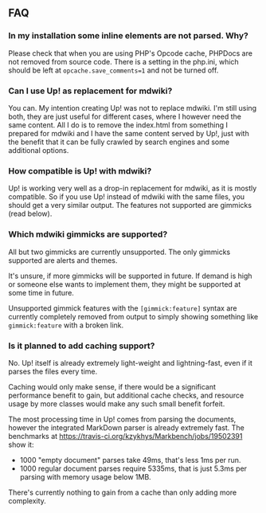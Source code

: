 
## FAQ

### In my installation some inline elements are not parsed. Why?
Please check that when you are using PHP's Opcode cache, PHPDocs are not removed from source code. 
There is a setting in the php.ini, which should be left at `opcache.save_comments=1` and not be turned off.

### Can I use Up! as replacement for mdwiki?

You can. My intention creating Up! was not to replace mdwiki. I'm still using both, they are just useful for different
cases, where I however need the same content. All I do is to remove the index.html from something I prepared for mdwiki
and I have the same content served by Up!, just with the benefit that it can be fully crawled by search engines and
some additional options.

### How compatible is Up! with mdwiki?

Up! is working very well as a drop-in replacement for mdwiki, as it is mostly compatible. So if you use Up! instead of
mdwiki with the same files, you should get a very similar output. The features not supported are gimmicks (read below).

### Which mdwiki gimmicks are supported?

All but two gimmicks are currently unsupported. The only gimmicks supported are alerts and themes.

It's unsure, if more gimmicks will be supported in future. If demand is high or someone else wants to implement
them, they might be supported at some time in future.

Unsupported gimmick features with the `[gimmick:feature]` syntax are currently completely removed from output
to simply showing something like `gimmick:feature` with a broken link.

### Is it planned to add caching support?

No. Up! itself is already extremely light-weight and lightning-fast, even if it parses the files every time. 

Caching would only make sense, if there would be a significant performance benefit to gain, 
but additional cache checks, and resource usage by more classes would make any such small benefit forfeit.

The most processing time in Up! comes from parsing the documents, however the integrated MarkDown parser is already extremely fast. 
The benchmarks at https://travis-ci.org/kzykhys/Markbench/jobs/19502391 show it: 
  * 1000 "empty document" parses take 49ms, that's less 1ms per run.
  * 1000 regular document parses require 5335ms, that is just 5.3ms per parsing with memory usage below 1MB.

There's currently nothing to gain from a cache than only adding more complexity. 
